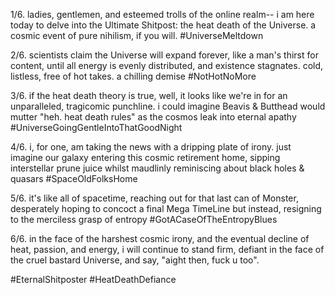 1/6. ladies, gentlemen, and esteemed trolls of the online realm-- i am here today to delve into the Ultimate Shitpost: the heat death of the Universe. a cosmic event of pure nihilism, if you will. #UniverseMeltdown

2/6. scientists claim the Universe will expand forever, like a man's thirst for content, until all energy is evenly distributed, and existence stagnates. cold, listless, free of hot takes. a chilling demise #NotHotNoMore

3/6. if the heat death theory is true, well, it looks like we're in for an unparalleled, tragicomic punchline. i could imagine Beavis & Butthead would mutter "heh. heat death rules" as the cosmos leak into eternal apathy #UniverseGoingGentleIntoThatGoodNight

4/6. i, for one, am taking the news with a dripping plate of irony. just imagine our galaxy entering this cosmic retirement home, sipping interstellar prune juice whilst maudlinly reminiscing about black holes & quasars #SpaceOldFolksHome

5/6. it's like all of spacetime, reaching out for that last can of Monster, desperately hoping to concoct a final Mega TimeLine but instead, resigning to the merciless grasp of entropy #GotACaseOfTheEntropyBlues

6/6. in the face of the harshest cosmic irony, and the eventual decline of heat, passion, and energy, i will continue to stand firm, defiant in the face of the cruel bastard Universe, and say, "aight then, fuck u too". 

#EternalShitposter #HeatDeathDefiance